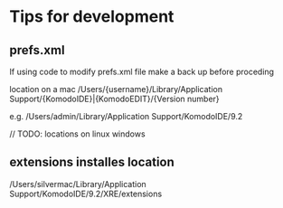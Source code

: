 # Tips for development

## prefs.xml 

If using code to modify prefs.xml file make a back up before proceding

location on a mac
/Users/{username}/Library/Application Support/{KomodoIDE}|{KomodoEDIT}/{Version number}

e.g.
/Users/admin/Library/Application Support/KomodoIDE/9.2

// TODO: locations on linux windows

## extensions installes location
/Users/silvermac/Library/Application Support/KomodoIDE/9.2/XRE/extensions